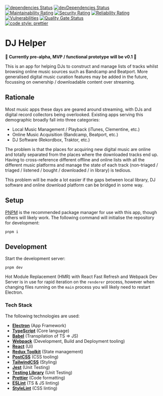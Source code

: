 [![dependencies Status](https://status.david-dm.org/gh/goosewobbler/dj-helper.svg)](https://david-dm.org/goosewobbler/dj-helper) [![devDependencies Status](https://status.david-dm.org/gh/goosewobbler/dj-helper.svg?type=dev)](https://david-dm.org/goosewobbler/dj-helper?type=dev)   
[![Maintainability Rating](https://sonarcloud.io/api/project_badges/measure?project=goosewobbler_dj-helper&metric=sqale_rating)](https://sonarcloud.io/dashboard?id=goosewobbler_dj-helper) [![Security Rating](https://sonarcloud.io/api/project_badges/measure?project=goosewobbler_dj-helper&metric=security_rating)](https://sonarcloud.io/dashboard?id=goosewobbler_dj-helper) [![Reliability Rating](https://sonarcloud.io/api/project_badges/measure?project=goosewobbler_dj-helper&metric=reliability_rating)](https://sonarcloud.io/dashboard?id=goosewobbler_dj-helper) [![Vulnerabilities](https://sonarcloud.io/api/project_badges/measure?project=goosewobbler_dj-helper&metric=vulnerabilities)](https://sonarcloud.io/dashboard?id=goosewobbler_dj-helper) [![Quality Gate Status](https://sonarcloud.io/api/project_badges/measure?project=goosewobbler_dj-helper&metric=alert_status)](https://sonarcloud.io/dashboard?id=goosewobbler_dj-helper)    
[![code style: prettier](https://img.shields.io/badge/code_style-prettier-ff69b4.svg)](https://github.com/prettier/prettier)

# DJ Helper 

**🚧 Currently pre-alpha, MVP / functional prototype will be v0.1 🚧**

This is an app for helping DJs to construct and manage lists of tracks whilst browsing online music sources such as Bandcamp and Beatport. More generalised digital music curation features may be added in the future, focussing on ownership / downloadable content over streaming.

## Rationale

Most music apps these days are geared around streaming, with DJs and digital record collectors being overlooked. Existing apps serving this demographic broadly fall into three categories:

* Local Music Management / Playback (iTunes, Clementine, etc.)
* Online Music Acquisition (Bandcamp, Beatport, etc.)
* DJ Software (Rekordbox, Traktor, etc.)

The problem is that the places for acquiring new digital music are online and totally separated from the places where the downloaded tracks end up.  Having to cross-reference different offline and online lists with all the different music platforms and manage the state of each track (non-triaged / triaged / listened / bought / downloaded / in library) is tedious. 

This problem will be made a lot easier if the gaps between local library, DJ software and online download platform can be bridged in some way.

## Setup

[PNPM](https://pnpm.io) is the recommended package manager for use with this app, though others will likely work. The following command will initialise the repository for development:

```
pnpm i
```

## Development

Start the development server: 

```
pnpm dev
``` 

Hot Module Replacement (HMR) with React Fast Refresh and Webpack Dev Server is in use for rapid iteration on the `renderer` process, however when changing files running on the `main` process you will likely need to restart Electron.

### Tech Stack

The following technologies are used:

- **[Electron](https://electronjs.org)** (App Framework)
- **[TypeScript](https://www.typescriptlang.org)** (Core language)
- **[Babel](https://babeljs.io)** (Transpilation of TS => JS)
- **[Webpack](https://webpack.js.org)** (Development, Build and Deployment tooling)
- **[React](https://reactjs.org)** (UI)
- **[Redux Toolkit](https://redux-toolkit.js.org)** (State management)
- **[PostCSS](https://postcss.org)** (CSS tooling)
- **[TailwindCSS](https://tailwindcss.com)** (Styling)
- **[Jest](https://jestjs.io)** (Unit Testing)
- **[Testing Library](https://testing-library.com)** (Unit Testing)
- **[Prettier](https://prettier.io)** (Code formatting)
- **[ESLint](https://eslint.org)** (TS & JS linting)
- **[StyleLint](https://stylelint.io)** (CSS linting)
